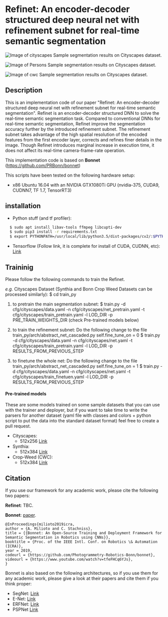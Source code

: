# Refinet: An encoder-decoder structured deep neural net with refinement subnet for real-time semantic segmentation

![Image of cityscapes](https://image.ibb.co/i5tEQR/CITY.png)
Sample segmentation results on Cityscapes dataset.

![Image of Persons](https://image.ibb.co/nJRa3c/github_bruno.png)
Sample segmentation results on Cityscapes dataset.

![Image of cwc](https://image.ibb.co/fcKXC6/CWC.png)
Sample segmentation results on Cityscapes dataset.


## Description

This is an implementation code of our paper "Refinet: An encoder-decoder structured deep neural net with refinement subnet for real-time semantic segmentation". Refinet is an encoder-decoder structured DNN to solve the real-time semantic segmentation task. Compared to conventional DNNs for real-time semantic segmentation, Refinet improve the segmentation accuracy further by the introduced refinement subnet. The refinement subnet takes advantage of the high spatial resolution of the encoded features from the first encoder layer, corrects and refines finer details in the image. Though Refinet introduces marginal increase in execution time, it does not affect its real-time camera-frame-rate operation.

This implementation code is based on __Bonnet__ (https://github.com/PRBonn/bonnet)

This scripts have been tested on the following hardware setup:
- x86 Ubuntu 16.04 with an NVIDIA GTX1080Ti GPU (nvidia-375, CUDA9, CUDNN7, TF 1.7, TensorRT3)

## installation

- Python stuff (and tf profiler):
  
```sh
  $ sudo apt install libav-tools ffmpeg libcupti-dev
  $ sudo pip3 install -r requirements.txt
  $ export PYTHONPATH=/usr/local/lib/python3.5/dist-packages/cv2/:$PYTHONPATH # Needed if you have ROS Kinetic installed
```
- Tensorflow (Follow link, it is complete for install of CUDA, CUDNN, etc): [Link](https://www.tensorflow.org/install/install_linux)

## Traininig

Please follow the following commands to train the Refinet.

_e.g._ Cityscapes Dataset (Synthia and Bonn Crop Weed Datasets can be processed similarly):
$ cd train_py

1) to pretrain the main segmentation subnet:
$ train.py -d cfg/cityscapes/data.yaml -n cfg/cityscapes/net_pretrain.yaml -t cfg/cityscapes/train_pretrain.yaml -l LOD_DIR -p PRE_TRAIN_WEIGHTS_DIR (check Pre-trained models below)

2) to train the refinement subnet:
Do the following change to the file train_py/arch/abstract_net_cascaded.py
self.fine_tune_on = 0
$ train.py -d cfg/cityscapes/data.yaml -n cfg/cityscapes/net.yaml -t cfg/cityscapes/train_pretrain.yaml -l LOD_DIR -p RESULTS_FROM_PREVIOUS_STEP

3) to finetune the whole net:
Do the following change to the file train_py/arch/abstract_net_cascaded.py
self.fine_tune_on = 1
$ train.py -d cfg/cityscapes/data.yaml -n cfg/cityscapes/net.yaml -t cfg/cityscapes/train_finetuen.yaml -l LOD_DIR -p RESULTS_FROM_PREVIOUS_STEP

#### Pre-trained models

These are some models trained on some sample datasets that you can use with the trainer and deployer,
but if you want to take time to write the parsers for another dataset (yaml file with classes and colors + python script to
put the data into the standard dataset format) feel free to create a pull request.

- Cityscapes:
  - 512x256 [Link](http://www.ipb.uni-bonn.de/html/projects/bonnet/pretrained-models/v0.2/city_512.tar.gz)
- Synthia:
  - 512x384 [Link](http://www.ipb.uni-bonn.de/html/projects/bonnet/pretrained-models/v0.2/synthia_512.tar.gz)
- Crop-Weed (CWC):
  - 512x384 [Link](http://www.ipb.uni-bonn.de/html/projects/bonnet/pretrained-models/v0.2/cwc_512.tar.gz)

## Citation

If you use our framework for any academic work, please cite the following two papers: 

__Refinet__: TBC.

__Bonnet__: [paper](http://www.ipb.uni-bonn.de/wp-content/papercite-data/pdf/milioto2019icra.pdf).

```
@InProceedings{milioto2019icra,
author = {A. Milioto and C. Stachniss},
title = {{Bonnet: An Open-Source Training and Deployment Framework for Semantic Segmentation in Robotics using CNNs}},
booktitle = {Proc. of the IEEE Intl. Conf. on Robotics \& Automation (ICRA)},
year = 2019,
codeurl = {https://github.com/Photogrammetry-Robotics-Bonn/bonnet},
videourl = {https://www.youtube.com/watch?v=tfeFHCq6YJs},
}
```

Bonnet is also based on the following architectures, so if you use them for any academic work, please give a look at their papers and cite them if you think proper:

- SegNet: [Link](https://arxiv.org/abs/1511.00561)
- E-Net: [Link](https://arxiv.org/abs/1606.02147)
- ERFNet: [Link](http://www.robesafe.uah.es/personal/eduardo.romera/pdfs/Romera17tits.pdf)
- PSPNet [Link](https://arxiv.org/abs/1612.01105)
